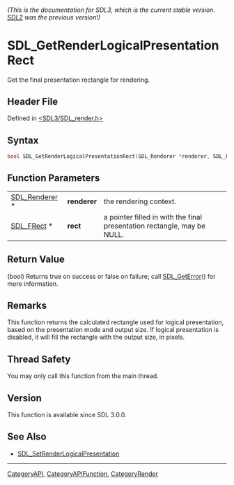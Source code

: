 ###### (This is the documentation for SDL3, which is the current stable version. [SDL2](https://wiki.libsdl.org/SDL2/) was the previous version!)
# SDL_GetRenderLogicalPresentationRect

Get the final presentation rectangle for rendering.

## Header File

Defined in [<SDL3/SDL_render.h>](https://github.com/libsdl-org/SDL/blob/main/include/SDL3/SDL_render.h)

## Syntax

```c
bool SDL_GetRenderLogicalPresentationRect(SDL_Renderer *renderer, SDL_FRect *rect);
```

## Function Parameters

|                                |              |                                                                         |
| ------------------------------ | ------------ | ----------------------------------------------------------------------- |
| [SDL_Renderer](SDL_Renderer) * | **renderer** | the rendering context.                                                  |
| [SDL_FRect](SDL_FRect) *       | **rect**     | a pointer filled in with the final presentation rectangle, may be NULL. |

## Return Value

(bool) Returns true on success or false on failure; call
[SDL_GetError](SDL_GetError)() for more information.

## Remarks

This function returns the calculated rectangle used for logical
presentation, based on the presentation mode and output size. If logical
presentation is disabled, it will fill the rectangle with the output size,
in pixels.

## Thread Safety

You may only call this function from the main thread.

## Version

This function is available since SDL 3.0.0.

## See Also

- [SDL_SetRenderLogicalPresentation](SDL_SetRenderLogicalPresentation)

----
[CategoryAPI](CategoryAPI), [CategoryAPIFunction](CategoryAPIFunction), [CategoryRender](CategoryRender)

